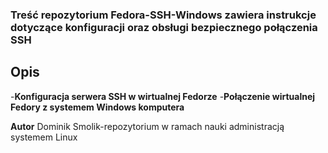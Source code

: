 ### **Treść repozytorium Fedora-SSH-Windows zawiera instrukcje dotyczące konfiguracji oraz obsługi bezpiecznego połączenia SSH**

## **Opis**

-**Konfiguracja serwera SSH w wirtualnej Fedorze**
-**Połączenie wirtualnej Fedory z systemem Windows komputera**

 **Autor**
Dominik Smolik-repozytorium w ramach nauki administracją systemem Linux

